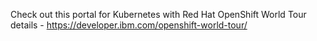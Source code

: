 Check out this portal for Kubernetes with Red Hat OpenShift World Tour details - https://developer.ibm.com/openshift-world-tour/
